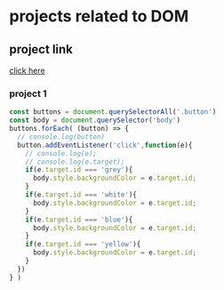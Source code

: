 # projects related to DOM

## project link
[click here](
    https://stackblitz.com/edit/dom-project-chaiaurcode?file=1-colorChanger%2Fchaiaurcode.js
)

### project 1 

``` javascript
const buttons = document.querySelectorAll('.button')
const body = document.querySelector('body')
buttons.forEach( (button) => {
  // console.log(button)
  button.addEventListener('click',function(e){
    // console.log(e);
    // console.log(e.target);
    if(e.target.id === 'grey'){
      body.style.backgroundColor = e.target.id;
    }
    if(e.target.id === 'white'){
      body.style.backgroundColor = e.target.id;
    }
    if(e.target.id === 'blue'){
      body.style.backgroundColor = e.target.id;
    }
    if(e.target.id === 'yellow'){
      body.style.backgroundColor = e.target.id;
    }
  })
} )